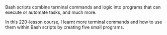 Bash scripts combine terminal commands and logic into programs that can execute or automate tasks, and much more.

In this 220-lesson course, I learnt more terminal commands and how to use them within Bash scripts by creating five small programs.
